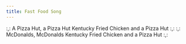 ```yaml
---
title: Fast Food Song
---
```


:,: A Pizza Hut, a Pizza Hut
Kentucky Fried Chicken and a Pizza Hut :,:
:,: McDonalds, McDonalds
Kentucky Fried Chicken and a Pizza Hut :,:
